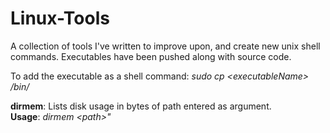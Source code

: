 # Linux-Tools
A collection of tools I've written to improve upon, and create new unix shell commands. Executables have been pushed along with source code.

To add the executable as a shell command:
*sudo cp \<executableName\> /bin/*  
  
**dirmem**: Lists disk usage in bytes of path entered as argument.  
**Usage**: *dirmem \<path\>"*
